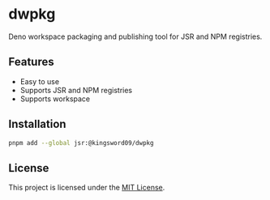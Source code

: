 # dwpkg

Deno workspace packaging and publishing tool for JSR and NPM registries.

## Features

- Easy to use
- Supports JSR and NPM registries
- Supports workspace

## Installation

```bash
pnpm add --global jsr:@kingsword09/dwpkg
```

## License

This project is licensed under the [MIT License](LICENSE).

